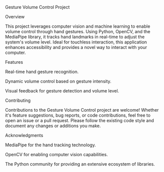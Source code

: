 Gesture Volume Control Project


Overview


This project leverages computer vision and machine learning to enable volume control through hand gestures. Using Python, OpenCV, and the MediaPipe library, it tracks hand landmarks in real-time to adjust the system's volume level. Ideal for touchless interaction, this application enhances accessibility and provides a novel way to interact with your computer.


Features


Real-time hand gesture recognition.

Dynamic volume control based on gesture intensity.

Visual feedback for gesture detection and volume level.



Contributing


Contributions to the Gesture Volume Control project are welcome! Whether it's feature suggestions, bug reports, or code contributions, feel free to open an issue or a pull request. Please follow the existing code style and document any changes or additions you make.


Acknowledgments


MediaPipe for the hand tracking technology.

OpenCV for enabling computer vision capabilities.

The Python community for providing an extensive ecosystem of libraries.
